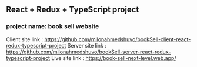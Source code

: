 ## React + Redux + TypeScript project
### project name: book sell website



Client site link : https://github.com/milonahmedshuvo/bookSell-client-react-redux-typescript-project
Server site link : https://github.com/milonahmedshuvo/bookSell-server-react-redux-typescript-project
Live site link :   https://book-sell-next-level.web.app/
 
